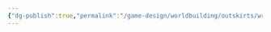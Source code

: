 ```yaml
---
{"dg-publish":true,"permalink":"/game-design/worldbuilding/outskirts/wrld-sheet-canidoia/"}
---
```



